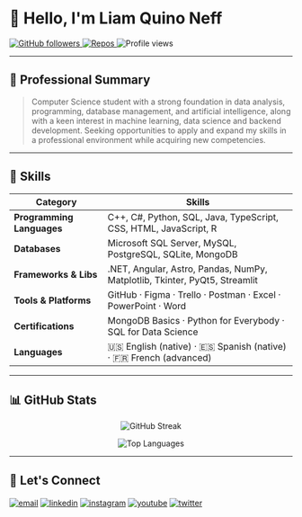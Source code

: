 # 👋 Hello, I'm **Liam Quino Neff**  

<p align="left">
<a href="https://github.com/LiamQuinoNeff">
  <img alt="GitHub followers" src="https://img.shields.io/github/followers/LiamQuinoNeff?style=social" />
</a>
<a href="https://github.com/LiamQuinoNeff?tab=repositories">
  <img alt="Repos" src="https://img.shields.io/badge/Repos-20-blue" />
</a>
<img alt="Profile views" src="https://komarev.com/ghpvc/?username=LiamQuinoNeff&color=brightgreen" />

---

## 💼 Professional Summary  
> Computer Science student with a strong foundation in data analysis, programming, database management, and artificial intelligence, along with a keen interest in machine learning, data science and backend development. Seeking opportunities to apply and expand my skills in a professional environment while acquiring new competencies. 

---

## 🔧 Skills  

| Category            | Skills                                                              |
|---------------------|---------------------------------------------------------------------|
| **Programming Languages**       | C++, C#, Python, SQL, Java, TypeScript, CSS, HTML, JavaScript, R                    |
| **Databases**       | Microsoft SQL Server, MySQL, PostgreSQL, SQLite, MongoDB                     |
| **Frameworks & Libs** | .NET, Angular, Astro, Pandas, NumPy, Matplotlib, Tkinter, PyQt5, Streamlit                   |
| **Tools & Platforms** | GitHub · Figma · Trello · Postman · Excel · PowerPoint · Word      |
| **Certifications**  | MongoDB Basics · Python for Everybody · SQL for Data Science       |
| **Languages**         | 🇺🇸 English (native) · 🇪🇸 Spanish (native) · 🇫🇷 French (advanced)    |

---

## 📊 GitHub Stats
<p align="center">
  <img src="https://github-readme-streak-stats.herokuapp.com/?user=LiamQuinoNeff&theme=dark&hide_border=false" alt="GitHub Streak" />
</p>

<p align="center">
  <img src="https://github-readme-stats.vercel.app/api/top-langs/?username=LiamQuinoNeff&theme=dark&hide_border=false&layout=compact&langs_count=8" alt="Top Languages" />
</p>

---

## 💞️ Let's Connect  
<p align="left">
<a href="mailto:liamquinoneff@gmail.com" target="blank"><img align="center" src="https://img.shields.io/badge/Gmail-D14836?style=for-the-badge&logo=gmail&logoColor=white" alt="email" /></a>
<a href="https://www.linkedin.com/in/liam-quino-neff-455891265/" target="blank"><img align="center" src="https://img.shields.io/badge/LinkedIn-0077B5?style=for-the-badge&logo=linkedin&logoColor=white" alt="linkedin" /></a>
<a href="https://instagram.com/LiamQuinoNeff" target="blank"><img align="center" src="https://img.shields.io/badge/Instagram-E4405F?style=for-the-badge&logo=instagram&logoColor=white" alt="instagram" /></a>
<a href="https://youtube.com/@LiamQuinoNeff" target="blank"><img align="center" src="https://img.shields.io/badge/YouTube-FF0000?style=for-the-badge&logo=youtube&logoColor=white" alt="youtube" /></a>
<a href="https://twitter.com/LiamQuinoNeff" target="blank"><img align="center" src="https://img.shields.io/badge/Twitter-1DA1F2?style=for-the-badge&logo=twitter&logoColor=white" alt="twitter" /></a>
</p>
